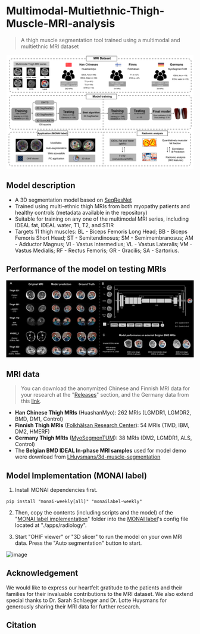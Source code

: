 # Multimodal-Multiethnic-Thigh-Muscle-MRI-analysis
> A thigh muscle segmentation tool trained using a multimodal and multiethnic MRI dataset 

![image](./Figs/Flowchart.png)


## Model description

- A 3D segmentation model based on [SegResNet](https://github.com/Project-MONAI/tutorials/tree/main/auto3dseg)
- Trained using multi-ethnic thigh MRIs from both myopathy patients and healthy controls (metadata available in the repository)
- Suitable for training on any one of the multimodal MRI series, including IDEAL fat, IDEAL water, T1, T2, and STIR
- Targets 11 thigh muscles: BL - Biceps Femoris Long Head; BB - Biceps Femoris Short Head; ST - Semitendinosus; SM - Semimembranosus; AM - Adductor Magnus; VI - Vastus Intermedius; VL - Vastus Lateralis; VM - Vastus Medialis; RF - Rectus Femoris; GR - Gracilis; SA - Sartorius.


## Performance of the model on testing MRIs
![image](./Figs/demo.png)

##  MRI data 
> You can download the anonymized Chinese and Finnish MRI data for your research at the "[Releases](https://github.com/Hirriririir/Multimodal-Multiethnic-Thigh-Muscle-MRI-analysis/releases/tag/1.0)" section, and the Germany data from this [link](https://osf.io/svwa7/?view_only=c2c980c17b3a40fca35d088a3cdd83e2). 
- **Han Chinese Thigh MRIs** (HuashanMyo): 262 MRIs (LGMDR1, LGMDR2, BMD, DM1, Control)
- **Finnish Thigh MRIs** ([Folkhälsan Research Center](https://www.folkhalsan.fi/en/knowledge/research/genetics/group-udd/)): 54 MRIs (TMD, IBM, DM2, HMERF)
- **Germany Thigh MRIs** ([MyoSegmenTUM](https://dx.plos.org/10.1371/journal.pone.0198200)): 38 MRIs (DM2, LGMDR1, ALS, Control)
- The **Belgian BMD IDEAL In-phase MRI samples** used for model demo were download from [LHuysmans/3d-muscle-segmentation](https://github.com/LHuysmans/3d-muscle-segmentation/tree/main/data/BMD)


## Model Implementation (MONAI label)

1. Install MONAI dependencies first.

```
pip install "monai-weekly[all]" "monailabel-weekly"
```

2. Then, copy the contents (including scripts and the model) of the "[MONAI label implementation](https://drive.google.com/drive/folders/19M_ZUCMFM0fwE_Z8Hn-sD3dFMr30v59u?usp=sharing)" folder into the [MONAI label](https://monai.io/label.html)'s config file located at "./apps/radiology".


3. Start "OHIF viewer" or "3D slicer" to run the model on your own MRI data. Press the "Auto segmentation" button to start.

![image](https://github.com/Hirriririir/Multimodel-Multiethnic-Thigh-Muslce-MRI-anaysis/assets/74590379/11d3ea27-8076-4d5f-9451-f1ed6467fe20)

## Acknowledgement 

We would like to express our heartfelt gratitude to the patients and their families for their invaluable contributions to the MRI dataset. We also extend special thanks to Dr. Sarah Schlaeger and Dr. Lotte Huysmans for generously sharing their MRI data for further research. 

## Citation